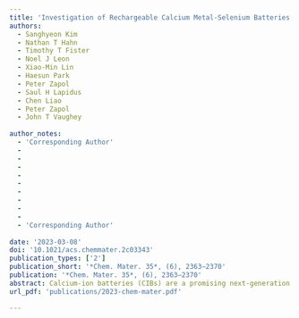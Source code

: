 ```yaml
---
title: 'Investigation of Rechargeable Calcium Metal-Selenium Batteries Enabled by Borate-Based Electrolytes'
authors:
  - Sanghyeon Kim
  - Nathan T Hahn
  - Timothy T Fister
  - Noel J Leon
  - Xiao-Min Lin
  - Haesun Park
  - Peter Zapol
  - Saul H Lapidus
  - Chen Liao
  - Peter Zapol
  - John T Vaughey
  
author_notes:
  - 'Corresponding Author'
  -
  -
  -
  -
  -
  -
  -
  -
  -
  - 'Corresponding Author'
  
date: '2023-03-08'
doi: '10.1021/acs.chemmater.2c03343'
publication_types: ['2']
publication_short: '*Chem. Mater. 35*, (6), 2363–2370'
publication: '*Chem. Mater. 35*, (6), 2363–2370'
abstract: Calcium-ion batteries (CIBs) are a promising next-generation energy storage system given the low redox potential of calcium metal and high abundance of calcium compounds. For continued CIB development, the discovery of high energy density calcium ion cathodes is needed to achieve practical energy density values. Here, we report on the use of elemental Se as a promising candidate for a high-capacity cathode material for CIBs that operates via a conversion mechanism in a Ca metal battery at room temperature. The Se electrodes demonstrate a reversible specific capacity of 180 mA h g–1 with a discharge plateau near 2.0 V (vs Ca2+/Ca) at 100 mA g–1 using an electrolyte based on the salt calcium tetrakis(hexafluoroisopropyloxy)borate (Ca(B(hfip)4)2) in 1,2-dimethoxyethane (DME) and Ca metal. The reversible electrochemical reaction between calcium and selenium is investigated using operando synchrotron-based techniques and the possible reaction mechanism discussed.  
url_pdf: 'publications/2023-chem-mater.pdf'

---
```



<!--- Supplementary notes can be added here, including [code and math](https://wowchemy.com/docs/content/writing-markdown-latex/). --->